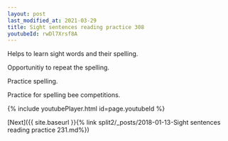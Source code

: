 ```yaml
---
layout: post
last_modified_at: 2021-03-29
title: Sight sentences reading practice 308
youtubeId: rwDl7Xrsf8A
---
```

 
 
Helps to learn sight words and their spelling.

Opportunitiy to repeat the spelling. 

Practice spelling. 
 
Practice for spelling bee competitions. 
 
{% include youtubePlayer.html id=page.youtubeId %}
 
 

[Next]({{ site.baseurl }}{% link  split2/_posts/2018-01-13-Sight sentences reading practice 231.md%})
 
